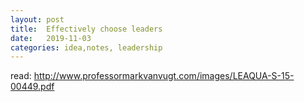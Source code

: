 ```yaml
---
layout: post
title:  Effectively choose leaders
date:   2019-11-03
categories: idea,notes, leadership
---
```


read: http://www.professormarkvanvugt.com/images/LEAQUA-S-15-00449.pdf